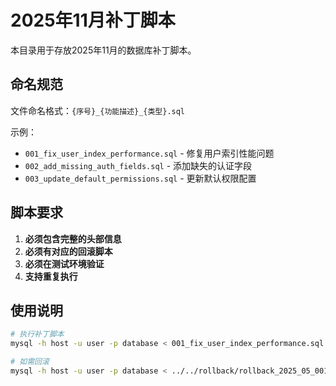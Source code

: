 # 2025年11月补丁脚本

本目录用于存放2025年11月的数据库补丁脚本。

## 命名规范

文件命名格式：`{序号}_{功能描述}_{类型}.sql`

示例：
- `001_fix_user_index_performance.sql` - 修复用户索引性能问题
- `002_add_missing_auth_fields.sql` - 添加缺失的认证字段
- `003_update_default_permissions.sql` - 更新默认权限配置

## 脚本要求

1. **必须包含完整的头部信息**
2. **必须有对应的回滚脚本**
3. **必须在测试环境验证**
4. **支持重复执行**

## 使用说明

```bash
# 执行补丁脚本
mysql -h host -u user -p database < 001_fix_user_index_performance.sql

# 如需回滚
mysql -h host -u user -p database < ../../rollback/rollback_2025_05_001_fix_user_index_performance.sql
``` 